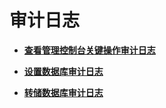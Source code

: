 # 审计日志<a name="dws_01_0119"></a>

-   **[查看管理控制台关键操作审计日志](查看管理控制台关键操作审计日志.md)**  

-   **[设置数据库审计日志](设置数据库审计日志.md)**  

-   **[转储数据库审计日志](转储数据库审计日志.md)**  


